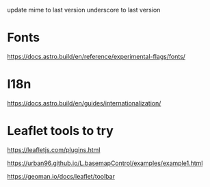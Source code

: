 update
mime to last version
underscore to last version

# Fonts

https://docs.astro.build/en/reference/experimental-flags/fonts/

# I18n

https://docs.astro.build/en/guides/internationalization/

# Leaflet tools to try

https://leafletjs.com/plugins.html

https://urban96.github.io/L.basemapControl/examples/example1.html

https://geoman.io/docs/leaflet/toolbar
